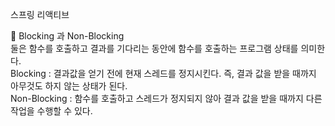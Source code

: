 
스프링 리액티브  

🧐 Blocking 과 Non-Blocking   
둘은 함수를 호출하고 결과를 기다리는 동안에 함수를 호출하는 프로그램 상태를 의미한다.    
Blocking : 결과값을 얻기 전에 현재 스레드를 정지시킨다. 즉, 결과 값을 받을 때까지 아무것도 하지 않는 상태가 된다.    
Non-Blocking : 함수를 호출하고 스레드가 정지되지 않아 결과 값을 받을 때까지 다른 작업을 수행할 수 있다.  